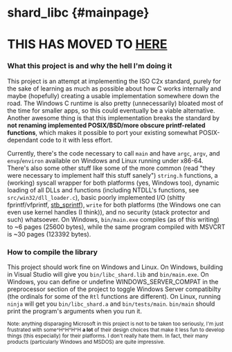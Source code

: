 shard_libc                                                 {#mainpage}
==========

# THIS HAS MOVED TO [HERE](https://github.com/MobSlicer152/shardc2)

### What this project is and why the hell I'm doing it
This project is an attempt at implementing the ISO C2x standard, purely for the sake of learning as much as possible about how C works internally and maybe (hopefully) creating a usable implementation somewhere down the road. The Windows C runtime is also pretty (unnecessarily) bloated most of the time for smaller apps, so this could eventually be a viable alternative. Another awesome thing is that this implementation breaks the standard by __not renaming implemented POSIX/BSD/more obscure printf-related functions__, which makes it possible to port your existing somewhat POSIX-dependant code to it with less effort.

Currently, there's the code necessary to call `main` and have `argc`, `argv`, and `envp`/`environ` available on Windows and Linux running under x86-64. There's also some other stuff like some of the more common (read "they were necessary to implement half this stuff sanely") `string.h` functions, a (working) syscall wrapper for both platforms (yes, Windows too), dynamic loading of all DLLs and functions (including NTDLL's functions, see `src/win32/dll_loader.c`), basic poorly implemented I/O (shitty fprintf/vfprintf, [stb_sprintf](https://github.com/nothings/stb/blob/master/stb_sprintf.h)), `write` for both platforms (the Windows one can even use kernel handles (I think)), and no security (stack protector and such) whatsoever. On Windows, `bin/main.exe` compiles (as of this writing) to ~6 pages (25600 bytes), while the same program compiled with MSVCRT is ~30 pages (123392 bytes).

### How to compile the library
This project should work fine on Windows and Linux. On Windows, building in Visual Studio will give you `bin/libc_shard.lib` and `bin/main.exe`. On Windows, you can define or undefine WINDOWS_SERVER_COMPAT in the preprocessor section of the project to toggle Windows Server compatibilty (the ordinals for some of the `Rtl` functions are different). On Linux, running `ninja` will get you `bin/libc_shard.a` and `bin/tests/main`. `bin/main` should print the program's arguments when you run it.

<sub>Note: anything disparaging Microsoft in this project is not to be taken too seriously, I'm just frustrated with some^H^H^H^H __a lot__ of their design choices that make it less fun to develop things (this especially) for their platforms. I don't really hate them. In fact, their many products (particularly Windows and MSDOS) are quite impressive.</sub>

